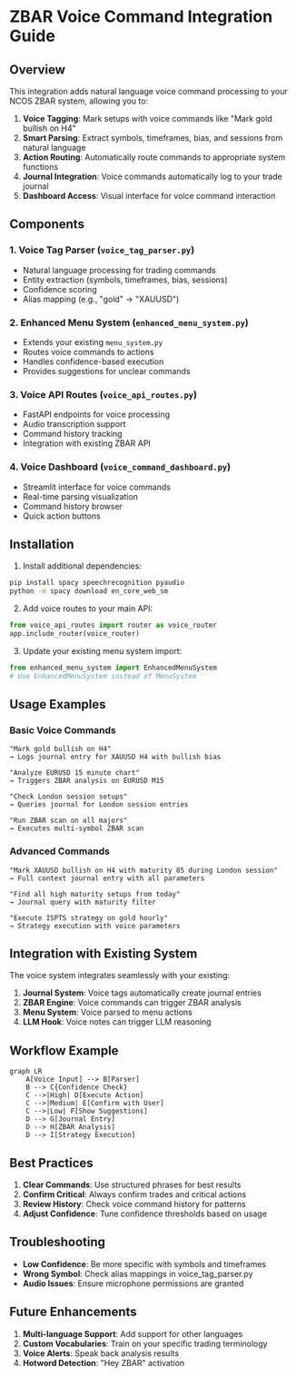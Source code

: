 # ZBAR Voice Command Integration Guide

## Overview

This integration adds natural language voice command processing to your NCOS ZBAR system, allowing you to:

1. **Voice Tagging**: Mark setups with voice commands like "Mark gold bullish on H4"
2. **Smart Parsing**: Extract symbols, timeframes, bias, and sessions from natural language
3. **Action Routing**: Automatically route commands to appropriate system functions
4. **Journal Integration**: Voice commands automatically log to your trade journal
5. **Dashboard Access**: Visual interface for voice command interaction

## Components

### 1. Voice Tag Parser (`voice_tag_parser.py`)
- Natural language processing for trading commands
- Entity extraction (symbols, timeframes, bias, sessions)
- Confidence scoring
- Alias mapping (e.g., "gold" → "XAUUSD")

### 2. Enhanced Menu System (`enhanced_menu_system.py`)
- Extends your existing `menu_system.py`
- Routes voice commands to actions
- Handles confidence-based execution
- Provides suggestions for unclear commands

### 3. Voice API Routes (`voice_api_routes.py`)
- FastAPI endpoints for voice processing
- Audio transcription support
- Command history tracking
- Integration with existing ZBAR API

### 4. Voice Dashboard (`voice_command_dashboard.py`)
- Streamlit interface for voice commands
- Real-time parsing visualization
- Command history browser
- Quick action buttons

## Installation

1. Install additional dependencies:
```bash
pip install spacy speechrecognition pyaudio
python -m spacy download en_core_web_sm
```

2. Add voice routes to your main API:
```python
from voice_api_routes import router as voice_router
app.include_router(voice_router)
```

3. Update your existing menu system import:
```python
from enhanced_menu_system import EnhancedMenuSystem
# Use EnhancedMenuSystem instead of MenuSystem
```

## Usage Examples

### Basic Voice Commands

```
"Mark gold bullish on H4"
→ Logs journal entry for XAUUSD H4 with bullish bias

"Analyze EURUSD 15 minute chart"
→ Triggers ZBAR analysis on EURUSD M15

"Check London session setups"
→ Queries journal for London session entries

"Run ZBAR scan on all majors"
→ Executes multi-symbol ZBAR scan
```

### Advanced Commands

```
"Mark XAUUSD bullish on H4 with maturity 85 during London session"
→ Full context journal entry with all parameters

"Find all high maturity setups from today"
→ Journal query with maturity filter

"Execute ISPTS strategy on gold hourly"
→ Strategy execution with voice parameters
```

## Integration with Existing System

The voice system integrates seamlessly with your existing:

1. **Journal System**: Voice tags automatically create journal entries
2. **ZBAR Engine**: Voice commands can trigger ZBAR analysis
3. **Menu System**: Voice parsed to menu actions
4. **LLM Hook**: Voice notes can trigger LLM reasoning

## Workflow Example

```mermaid
graph LR
    A[Voice Input] --> B[Parser]
    B --> C{Confidence Check}
    C -->|High| D[Execute Action]
    C -->|Medium| E[Confirm with User]
    C -->|Low| F[Show Suggestions]
    D --> G[Journal Entry]
    D --> H[ZBAR Analysis]
    D --> I[Strategy Execution]
```

## Best Practices

1. **Clear Commands**: Use structured phrases for best results
2. **Confirm Critical**: Always confirm trades and critical actions
3. **Review History**: Check voice command history for patterns
4. **Adjust Confidence**: Tune confidence thresholds based on usage

## Troubleshooting

- **Low Confidence**: Be more specific with symbols and timeframes
- **Wrong Symbol**: Check alias mappings in voice_tag_parser.py
- **Audio Issues**: Ensure microphone permissions are granted

## Future Enhancements

1. **Multi-language Support**: Add support for other languages
2. **Custom Vocabularies**: Train on your specific trading terminology
3. **Voice Alerts**: Speak back analysis results
4. **Hotword Detection**: "Hey ZBAR" activation
